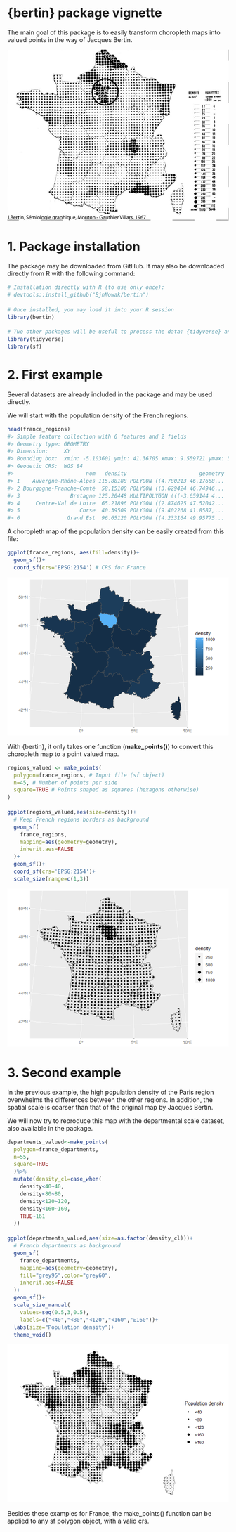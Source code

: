 {bertin} package vignette
================

The main goal of this package is to easily transform choropleth maps
into valued points in the way of Jacques Bertin.

![](https://raw.githubusercontent.com/BjnNowak/Lessons/main/fig/R_2/bertin.png)

# 1. Package installation

The package may be downloaded from GitHub. It may also be downloaded
directly from R with the following command:

``` r
# Installation directly with R (to use only once):
# devtools::install_github("BjnNowak/bertin")

# Once installed, you may load it into your R session
library(bertin)

# Two other packages will be useful to process the data: {tidyverse} and {sf}
library(tidyverse)
library(sf)
```

# 2. First example

Several datasets are already included in the package and may be used
directly.

We will start with the population density of the French regions.

``` r
head(france_regions)
#> Simple feature collection with 6 features and 2 fields
#> Geometry type: GEOMETRY
#> Dimension:     XY
#> Bounding box:  xmin: -5.103601 ymin: 41.36705 xmax: 9.559721 ymax: 50.16073
#> Geodetic CRS:  WGS 84
#>                       nom   density                       geometry
#> 1    Auvergne-Rhône-Alpes 115.88188 POLYGON ((4.780213 46.17668...
#> 2 Bourgogne-Franche-Comté  58.15100 POLYGON ((3.629424 46.74946...
#> 3                Bretagne 125.20448 MULTIPOLYGON (((-3.659144 4...
#> 4     Centre-Val de Loire  65.21896 POLYGON ((2.874625 47.52042...
#> 5                   Corse  40.39509 POLYGON ((9.402268 41.8587,...
#> 6               Grand Est  96.65120 POLYGON ((4.233164 49.95775...
```

A choropleth map of the population density can be easily created from
this file:

``` r
ggplot(france_regions, aes(fill=density))+
  geom_sf()+
  coord_sf(crs='EPSG:2154') # CRS for France
```

![](README_files/figure-gfm/unnamed-chunk-3-1.png)<!-- -->

With {bertin}, it only takes one function (**make_points()**) to convert
this choropleth map to a point valued map.

``` r
regions_valued <- make_points(
  polygon=france_regions, # Input file (sf object)
  n=45, # Number of points per side
  square=TRUE # Points shaped as squares (hexagons otherwise)
)

ggplot(regions_valued,aes(size=density))+
  # Keep French regions borders as background
  geom_sf(
    france_regions,
    mapping=aes(geometry=geometry),
    inherit.aes=FALSE
  )+
  geom_sf()+
  coord_sf(crs='EPSG:2154')+
  scale_size(range=c(1,3))
```

![](README_files/figure-gfm/unnamed-chunk-4-1.png)<!-- -->

# 3. Second example

In the previous example, the high population density of the Paris region
overwhelms the differences between the other regions. In addition, the
spatial scale is coarser than that of the original map by Jacques
Bertin.

We will now try to reproduce this map with the departmental scale
dataset, also available in the package.

``` r
departments_valued<-make_points(
  polygon=france_departments,
  n=55,
  square=TRUE
  )%>%
  mutate(density_cl=case_when(
    density<40~40,
    density<80~80,
    density<120~120,
    density<160~160,
    TRUE~161
  ))

ggplot(departments_valued,aes(size=as.factor(density_cl)))+
  # French departments as background
  geom_sf(
    france_departments,
    mapping=aes(geometry=geometry),
    fill="grey95",color="grey60",
    inherit.aes=FALSE
  )+
  geom_sf()+
  scale_size_manual(
    values=seq(0.5,3,0.5),
    labels=c("<40","<80","<120","<160","≥160"))+
  labs(size="Population density")+
  theme_void()
```

![](README_files/figure-gfm/unnamed-chunk-5-1.png)<!-- -->

Besides these examples for France, the make_points() function can be
applied to any sf polygon object, with a valid crs.
